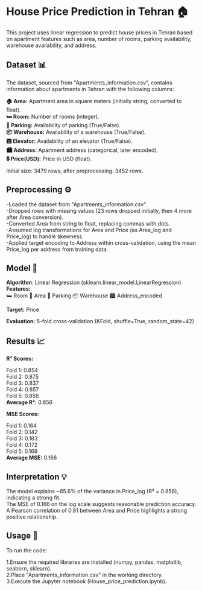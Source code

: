 # House Price Prediction in Tehran 🏠
This project uses linear regression to predict house prices in Tehran based on apartment features such as area, number of rooms, parking availability, warehouse availability, and address.
## Dataset 📊
The dataset, sourced from "Apartments_information.csv", contains information about apartments in Tehran with the following columns:  

**🏠 Area:** Apartment area in square meters (initially string, converted to float).  
**🛏️ Room:** Number of rooms (integer).  
**🚗 Parking:** Availability of parking (True/False).  
**📦 Warehouse:** Availability of a warehouse (True/False).  
**🛗 Elevator:** Availability of an elevator (True/False).  
**🏙️ Address:** Apartment address (categorical, later encoded).  
**💲 Price(USD):** Price in USD (float).

Initial size: 3479 rows; after preprocessing: 3452 rows.
## Preprocessing ⚙️

-Loaded the dataset from "Apartments_information.csv".  
-Dropped rows with missing values (23 rows dropped initially, then 4 more after Area conversion).  
-Converted Area from string to float, replacing commas with dots.  
-Assumed log transformations for Area and Price (as Area_log and Price_log) to handle skewness.  
-Applied target encoding to Address within cross-validation, using the mean Price_log per address from training data.

## Model 🧠

**Algorithm**: Linear Regression (sklearn.linear_model.LinearRegression)  
**Features:**  
 🛏️ Room 
 📏 Area
 🚗 Parking
 📦 Warehouse
 🏙️ Address_encoded

**Target:** Price 

**Evaluation:** 5-fold cross-validation (KFold, shuffle=True, random_state=42)

## Results 📈

**R² Scores:**  

Fold 1: 0.854  
Fold 2: 0.875  
Fold 3: 0.837  
Fold 4: 0.857  
Fold 5: 0.856  
**Average R²:** 0.856


**MSE Scores:**  

Fold 1: 0.164  
Fold 2: 0.142  
Fold 3: 0.183  
Fold 4: 0.172  
Fold 5: 0.169  
**Average MSE:** 0.166



## Interpretation 💡

The model explains ~85.6% of the variance in Price_log (R² = 0.856), indicating a strong fit.  
The MSE of 0.166 on the log scale suggests reasonable prediction accuracy.  
A Pearson correlation of 0.81 between Area and Price highlights a strong positive relationship.

## Usage 🚀
To run the code:  

1.Ensure the required libraries are installed (numpy, pandas, matplotlib, seaborn, sklearn).  
2.Place "Apartments_information.csv" in the working directory.  
3.Execute the Jupyter notebook (House_price_prediction.ipynb).
